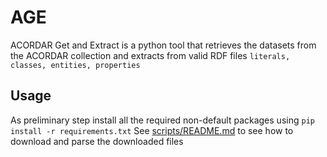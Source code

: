 # AGE

ACORDAR Get and Extract is a python tool that retrieves the datasets from the ACORDAR collection and extracts from valid RDF files `literals, classes, entities, properties`

## Usage
As preliminary step install all the required non-default packages using `pip install -r requirements.txt`
See [scripts/README.md](./scripts/README.md) to see how to download and parse the downloaded files